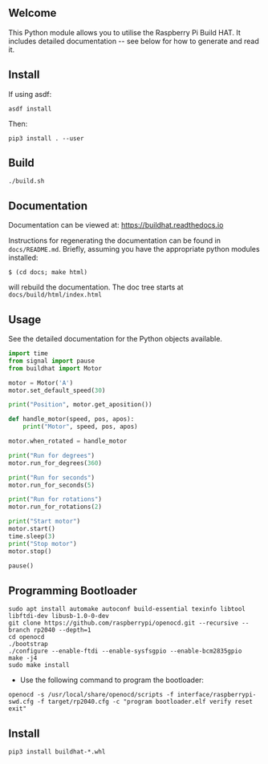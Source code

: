 Welcome
-------

This Python module allows you to utilise the Raspberry Pi Build HAT.  It
includes detailed documentation -- see below for how to generate and
read it.

Install
-------

If using asdf:

```
asdf install
```

Then:

```
pip3 install . --user
```

Build
-----

```
./build.sh
```

Documentation
-------------

Documentation can be viewed at: https://buildhat.readthedocs.io

Instructions for regenerating the documentation can be found in
`docs/README.md`. Briefly, assuming you have the appropriate python
modules installed:

```
$ (cd docs; make html)
```

will rebuild the documentation. The doc tree starts at `docs/build/html/index.html`


Usage
-----

See the detailed documentation for the Python objects available.

```python
import time
from signal import pause
from buildhat import Motor

motor = Motor('A')
motor.set_default_speed(30)

print("Position", motor.get_aposition())

def handle_motor(speed, pos, apos):
    print("Motor", speed, pos, apos)

motor.when_rotated = handle_motor

print("Run for degrees")
motor.run_for_degrees(360)

print("Run for seconds")
motor.run_for_seconds(5)

print("Run for rotations")
motor.run_for_rotations(2)

print("Start motor")
motor.start()
time.sleep(3)
print("Stop motor")
motor.stop()

pause()
```

Programming Bootloader
----------------------

```
sudo apt install automake autoconf build-essential texinfo libtool libftdi-dev libusb-1.0-0-dev
git clone https://github.com/raspberrypi/openocd.git --recursive --branch rp2040 --depth=1
cd openocd
./bootstrap
./configure --enable-ftdi --enable-sysfsgpio --enable-bcm2835gpio
make -j4
sudo make install
```

* Use the following command to program the bootloader:

```
openocd -s /usr/local/share/openocd/scripts -f interface/raspberrypi-swd.cfg -f target/rp2040.cfg -c "program bootloader.elf verify reset exit"
```

Install
-------

```
pip3 install buildhat-*.whl
```
